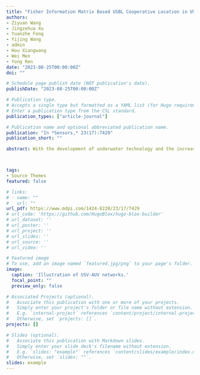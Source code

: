 ```yaml
---
title: "Fisher Information Matrix Based USBL Cooperative Location in USV-AUV Networks"
authors:
- Ziyuan Wang
- Jingzehua Xu
- Yuanzhe Feng
- Yijing Wang
- admin
- Hou Xiangwang
- Wei Men
- Yong Ren
date: "2023-08-25T00:00:00Z"
doi: ""

# Schedule page publish date (NOT publication's date).
publishDate: "2023-08-25T00:00:00Z"

# Publication type.
# Accepts a single type but formatted as a YAML list (for Hugo requirements).
# Enter a publication type from the CSL standard.
publication_types: ["article-journal"]

# Publication name and optional abbreviated publication name.
publication: "In *Sensors,* 23(17):7429"
publication_short: ""

abstract: With the development of underwater technology and the increasing demand for ocean development, more and more intelligent equipment is being applied to underwater scientific missions. Specifically, autonomous underwater vehicle (AUV) clusters are being used for their flexibility and the advantages of carrying communication and detection units, often performing underwater tasks in formation. In order to locate AUVs with high precision, we introduce an unmanned surface vehicle (USV) with global positioning system (GPS) and propose a USV–AUV network. Furthermore, we propose an ultra-short baseline (USBL) acoustic cooperative location scheme with an orthogonal array, which is based on underwater communication with sonar. Based on the derivation of the Fisher information matrix formula under Cartesian parameters, we analyze the positioning accuracy of AUVs in different positions under the USBL positioning mode to derive the optimal array of the AUV formation. In addition, we propose a USV path planning scheme based on Dubins path planning functions to assist in locating the AUV formation. The simulation results verify that the proposed scheme can ensure the positioning accuracy of the AUV formation and help underwater research missions.



tags:
- Source Themes
featured: false

# links:
# - name: ""
#   url: ""
url_pdf: https://www.mdpi.com/1424-8220/23/17/7429
# url_code: 'https://github.com/HugoBlox/hugo-blox-builder'
# url_dataset: ''
# url_poster: ''
# url_project: ''
# url_slides: ''
# url_source: ''
# url_video: ''

# Featured image
# To use, add an image named `featured.jpg/png` to your page's folder. 
image:
  caption: 'Illustration of USV-AUV networks.'
  focal_point: ""
  preview_only: false

# Associated Projects (optional).
#   Associate this publication with one or more of your projects.
#   Simply enter your project's folder or file name without extension.
#   E.g. `internal-project` references `content/project/internal-project/index.md`.
#   Otherwise, set `projects: []`.
projects: []

# Slides (optional).
#   Associate this publication with Markdown slides.
#   Simply enter your slide deck's filename without extension.
#   E.g. `slides: "example"` references `content/slides/example/index.md`.
#   Otherwise, set `slides: ""`.
slides: example
---
```


<!-- {{% callout note %}}
Click the *Cite* button above to demo the feature to enable visitors to import publication metadata into their reference management software.
{{% /callout %}}

{{% callout note %}}
Create your slides in Markdown - click the *Slides* button to check out the example.
{{% /callout %}}

Add the publication's **full text** or **supplementary notes** here. You can use rich formatting such as including [code, math, and images](https://docs.hugoblox.com/content/writing-markdown-latex/). -->
